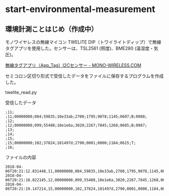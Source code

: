 # start-environmental-measurement
## 環境計測ことはじめ（作成中）

モノワイヤレスの無線マイコン TWELITE DIP（トワイライトディップ）で無線タグアプリを使用した。センサーは、TSL2561 (照度)、BME280 (温湿度・気圧)。

[無線タグアプリ（App_Tag）I2Cセンサー - MONO-WIRELESS.COM](https://mono-wireless.com/jp/products/TWE-APPS/App_Tag/I2C.html)

セミコロン区切り形式で受信したデータをファイルに保存するプログラムを作成した。

twelite_read.py

受信したデータ
~~~
;11;
;11;00000000;084;59835;10e33ab;2700;1795;9078;1145;0607;B;0988;
;12;
;12;00000000;099;55488;10e1e6a;3020;2267;7845;1268;0685;B;0987;
;13;
;14;
;15;
;15;00000000;102;37824;101497d;2790;0001;0000;1184;0615;T;
;16;
~~~

ファイルの内容
~~~
2018-04-06T20:21:12.831448,11,00000000,084,59835,10e33ab,2700,1795,9078,1145,0607,B,0988,
2018-04-06T20:21:18.822145,12,00000000,099,55488,10e1e6a,3020,2267,7845,1268,0685,B,0987,
2018-04-06T20:21:19.147214,15,00000000,102,37824,101497d,2790,0001,0000,1184,0615,T,
~~~
